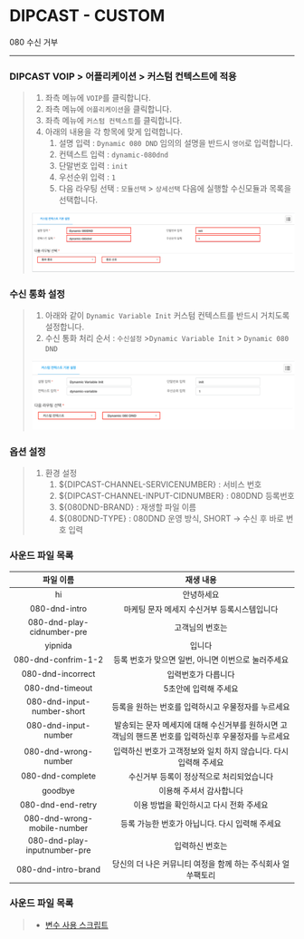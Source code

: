 # DIPCAST - CUSTOM

080 수신 거부
***

### DIPCAST VOIP > 어플리케이션 > 커스텀 컨텍스트에 적용
>
> 1. 좌측 메뉴에 ```VOIP```를 클릭합니다.
> 1. 좌측 메뉴에 ```어플리케이션```을 클릭합니다.
> 1. 좌측 메뉴에 ```커스텀 컨텍스트```를 클릭합니다.
> 1. 아래의 내용을 각 항목에 맞게 입력합니다.
>       1. 설명 입력 : ```Dynamic 080 DND``` 임의의 설명을 반드시 ```영어```로 입력합니다.
>       1. 컨텍스트 입력 : ```dynamic-080dnd```
>       1. 단말번호 입력 : ```init```
>       1. 우선순위 입력 : ```1```
>       1. 다음 라우팅 선택 : ```모듈선택``` >  ```상세선택``` 다음에 실행할 수신모듈과 목록을 선택합니다.
> <img src="resources/images/dcce-custom-080dnd.png">
>
### 수신 통화 설정
>
> 1. 아래와 같이 ```Dynamic Variable Init``` 커스텀 컨텍스트를 반드시 거치도록 설정합니다.
> 1. 수신 통화 처리 순서 : ```수신설정```  >```Dynamic Variable Init``` > ```Dynamic 080 DND```
> <img src="resources/images/dcce-custom-variable-080dnd.png">
>
### 옵션 설정
>
> 1. 환경 설정
>       1. ${DIPCAST-CHANNEL-SERVICENUMBER} : 서비스 번호
>       1. ${DIPCAST-CHANNEL-INPUT-CIDNUMBER} : 080DND 등록번호
>       1. ${080DND-BRAND} : 재생할 파일 이름
>       1. ${080DND-TYPE} : 080DND 운영 방식, SHORT -> 수신 후 바로 번호 입력
>
>
### 사운드 파일 목록

|파일 이름| 재생 내용|
|:---------:|:---------:|
|hi | 안녕하세요|
|080-dnd-intro|마케팅 문자 메세지 수신거부 등록시스템입니다 |
|080-dnd-play-cidnumber-pre|고객님의 번호는|
|yipnida| 입니다|
|080-dnd-confrim-1-2|등록 번호가 맞으면 일번, 아니면 이번으로 눌러주세요 |
|080-dnd-incorrect | 입력번호가 다릅니다|
|080-dnd-timeout | 5초안에 입력해 주세요|
|080-dnd-input-number-short|등록을 원하는 번호를 입력하시고 우물정자를 누르세요|
|080-dnd-input-number|발송되는 문자 메세지에 대해 수신거부를 원하시면 고객님의 핸드폰 번호를 입력하신후 우물정자를 누르세요 |
|080-dnd-wrong-number|입력하신 번호가 고객정보와 일치 하지 않습니다. 다시 입력해 주세요|
|080-dnd-complete|수신거부 등록이 정상적으로 처리되었습니다|
|goodbye| 이용해 주셔서 감사합니다|
|080-dnd-end-retry|이용 방법을 확인하시고 다시 전화 주세요|
|080-dnd-wrong-mobile-number|등록 가능한 번호가 아닙니다. 다시 입력해 주세요 |
|080-dnd-play-inputnumber-pre | 입력하신  번호는|
|080-dnd-intro-brand|당신의 더 나은 커뮤니티 여정을 함께 하는 주식회사 얼쑤팩토리|

### 사운드 파일 목록
>
> * [변수 사용 스크립트](resources/templates/extensions__62-1-dynamic-080dnd.conf)
